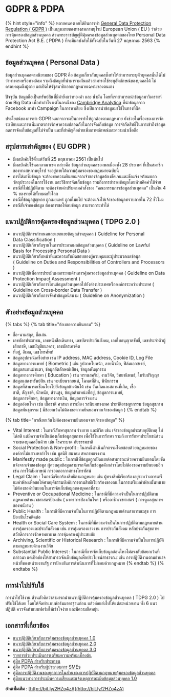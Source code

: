 # GDPR & PDPA

{% hint style="info" %}
หลายคนคงเคยได้ยินการทำ [General Data Protection Regulation ( GDPR )](https://ec.europa.eu/info/law/law-topic/data-protection\_en) เป็นกฎหมายของทางสหภาพยุโรป European Union ( EU ) ว่าด้วยการคุ้มครองข้อมูลส่วนบุคคล ส่วนพระราชบัญญัติคุ้มครองข้อมูลส่วนบุคคลของไทย Personal Data Protection Act B.E. ( PDPA ) ที่จะมีผลบังคับใช้ทั้งฉบับในวันที่ 27 พฤษภาคม 2563
{% endhint %}

## **ข้อมูลส่วนบุคคล ( Personal Data )**

ข้อมูลส่วนบุคคลตามนิยามของ GDPR คือ ข้อมูลเกี่ยวกับบุคคลซึ่งทำให้สามารถระบุตัวบุคคลนั้นได้ไม่ว่าทางตรงหรือทางอ้อม รวมถึงข้อมูลที่นำมารวมกันแล้วสามารถใช้ระบุอัตลักษณ์ของบุคคลได้ ไม่ครอบคลุมถึงผู้ตาย แต่เปิดให้รัฐสมาชิกออกกฎหมายเฉพาะของตนเอง

ปัจจุบัน ข้อมูลถือเป็นทรัพย์สินที่มีค่ายิ่งกว่าทองคำ และ น้ำมัน โดยที่เราสามารถนำข้อมูลมาวิเคราะห์ด้วย Big Data เพื่อทำกำไร แต่ในกรณีของ [Cambridge Analytica](https://www.netflix.com/title/80117542) ที่นำข้อมูลจาก Facebook มาทำ Campaign ในการหาเสียง ซึ่งเป็นการนำข้อมูลมาใช้ในทางที่ผิด

ประโยชน์ของการทำ GDPR นอกจากจะเป็นการทำให้ถูกต้องตามกฎหมาย ยังช่วยในเรื่องของการจัดระเบียบและการเพิ่มมาตรการรักษาความปลอดภัยในการจัดเก็บข้อมูล การจำกัดสิทธิ์ในการเข้าถึงข้อมูล ลดการจัดเก็บข้อมูลที่ไม่จำเป็น และที่สำคัญคือช่วยเพิ่มภาพลักษณ์และความน่าเชื่อถือ

## **สรุปสาระสำคัญของ ( EU GDPR )**

* มีผลบังคับใช้ตั้งแต่วันที่ 25 พฤษภาคม 2561 เป็นต้นไป
* มีผลบังคับใช้นอกอาณาเขต กล่าวคือ ข้อมูลส่วนบุคคลของพลเมืองทั้ง 28 ประเทศ ที่เป็นสมาชิกของทางสหภาพยุโรป จะอยู่ภายใต้ความคุ้มครองของกฎหมายฉบับนี้
* การได้มาซึ่งข้อมูล จะต้องขอความยินยอมจากเจ้าของข้อมูลต้องชัดเจนและชัดแจ้ง พร้อมบอกวัตถุประสงค์ในการใช้งาน และวิธีการจัดเก็บข้อมูล รวมถึงการสำรองข้อมูลโดยห้ามคิดค่าใช้จ่าย
* กรณีที่ไม่ปฏิบัติตาม จะต้องจ่ายค่าปรับตามคำสั่งของ “คณะกรรมการข้อมูลส่วนบุคคล” เป็นเงิน 4 % ของรายได้ทั้งหมดทั่วโลก
* กรณีที่ข้อมูลสูญหาย ถูกเผยแพร่ ถูกขโมยไป จะต้องแจ้งให้เจ้าของข้อมูลทราบภายใน 72 ชั่วโมง
* กรณีที่เจ้าของข้อมูล ต้องการขอให้ลบข้อมูล สามารถกระทำได้

## **แนวปฏิบัติการคุ้มครองข้อมูลส่วนบุคคล ( TDPG 2.0 )**

* แนวปฏิบัติการกำหนดและแยกแยะข้อมูลส่วนบุคคล ( Guideline for Personal\
  Data Classification )
* แนวปฏิบัติเกี่ยวกับฐานในการประมวลผลข้อมูลส่วนบุคคล ( Guideline on Lawful\
  Basis for Processing Personal Data )
* แนวปฏิบัติเกี่ยวกับหน้าที่และความรับผิดชอบของผู้ควบคุมและผู้ประมวลผลข้อมูล\
  ( Guideline on Duties and Responsibilities of Controllers and Processors )
* แนวปฏิบัติเพื่อการประเมินผลกระทบด้านการคุ้มครองข้อมูลส่วนบุคคล ( Guideline on Data Protection Impact Assessment )
* แนวปฏิบัติเกี่ยวกับการโอนข้อมูลส่วนบุคคลไปยังต่างประเทศหรือองค์กรระหว่างประเทศ ( Guideline on Cross-border Data Transfer )
* แนวปฏิบัติเกี่ยวกับการจัดทำข้อมูลนิรนาม ( Guideline on Anonymization )

## **ตัวอย่างข้อมูลส่วนบุคคล**

{% tabs %}
{% tab title="ต้องขอความยินยอม" %}
* ชื่อ-นามสกุล, ชื่อเล่น
* เลขบัตรประชาชน, เลขหนังสือเดินทาง, เลขบัตรประกันสังคม, เลขใบอนุญาตขับขี่, เลขประจำตัวผู้เสียภาษี, เลขบัญชีธนาคาร, เลขบัตรเครดิต
* ที่อยู่, อีเมล, เลขโทรศัพท์
* ข้อมูลอุปกรณ์เครือข่าย เช่น IP address, MAC address, Cookie ID, Log File
* ข้อมูลทางการแพทย์ ( Biometric ) เช่น รูปภาพใบหน้า, ลายนิ้วมือ, ฟิล์มเอกซเรย์,\
  ข้อมูลสแกนม่านตา, ข้อมูลอัตลักษณ์เสียง, ข้อมูลพันธุกรรม
* ข้อมูลทางการศึกษา ( Education ) เช่น ทรานสคริป, งานวิจัย, วิทยานิพนธ์, ใบรับปริญญา
* ข้อมูลแสดงทรัพย์สิน เช่น ทะเบียนรถยนต์, โฉนดที่ดิน, พินัยกรรม
* ข้อมูลที่สามารถเชื่อมโยงไปยังข้อมูลข้างต้นได้ เช่น วันเกิดและสถานที่เกิด, เชื้อ\
  ชาติ, สัญชาติ, น้ำหนัก, ส่วนสูง, ข้อมูลตำแหน่งที่อยู่, ข้อมูลการแพทย์,\
  ข้อมูลการศึกษา, ข้อมูลทางการเงิน, ข้อมูลการจ้างงาน
* ข้อมูลอ่อนไหว เช่น เชื้อชาติ ศาสนา การเมือง รสนิยมทางเพศ ประวัติอาชญากรรม ข้อมูลสุขภาพ ข้อมูลพันธุกรรม ( มีข้อยกเว้นไม่ต้องขอความยินยอมจากเจ้าของข้อมูล )
{% endtab %}

{% tab title="กรณียกเว้นไม่ต้องขอความยินยอมจากเจ้าของข้อมูล" %}
* Vital Interest : ในกรณีรักษาสุขภาพ ร่างกาย และชีวิต เช่น เจ้าของข้อมูลประสบอุบัติเหตุ ไม่ได้สติ แต่มีความจำเป็นต้องเก็บข้อมูลสุขภาพ เพื่อใช้ในการรักษา รวมถึงการรักษาประโยชน์ส่วนรวมของบุคคลอื่นด้วย เช่น โรคระบาด ภัยธรรมชาติ
* Social Protection & Non-profit : ในกรณีดำเนินกิจกรรมโดยชอบด้วยกฏหมายขององค์กรไม่แสวงหากำไร เช่น มูลนิธิ สมาคม สหภาพแรงงาน
* Manifestly made public : ในกรณีที่ข้อมูลถูกเปิดเผยต่อสาธารณะด้วยความยินยอมโดยชัดแจ้งจากเจ้าของข้อมูล ผู้ควบคุมข้อมูลสามารถจัดเก็บข้อมูลดังกล่าวโดยไม่ต้องขอความยินยอมอีก เช่น การให้สัมภาษณ์ การออกอากาศทางโทรทัศน์
* Legal Claim : ในกรณีเรียกร้องสิทธิตามกฏหมาย เช่น ผู้ทรงสิทธิเรียกร้องอยู่ระหว่างการเตรียมคำฟ้องเพื่อขอให้ศาลยุติธรรมบังคับการตามสิทธิเรียกร้องของตน ในการเตรียมคำฟ้องนั้นทนายไม่ต้องขอคำยินยอมในการจัดเก็บข้อมูลของบุคคลที่สาม
* Preventive or Occupational Medicine : ในกรณีที่มีความจำเป็นในการปฏิบัติตามกฎหมายด้านเวชศาสตร์ป้องกัน ( มาตรการป้องกันโรค ) หรืออาชีวเวชศาสตร์ ( การดูแลสุขภาพของพนังาน )
* Public Health : ในกรณีที่มีความจำเป็นในการปฏิบัติตามกฎหมายด้านสาธารณะสุข การป้องกันโรคติดต่อ
* Health or Social Care System : ในกรณีที่มีความจำเป็นในการปฏิบัติตามกฎหมายด้านการคุ้มครองและประกันสังคม เช่น การคุ้มครองแรงงาน การประกันสังคม หลักประกันสุขภาพ สวัสดิการการรักษาพยาบาล การคุ้มครองผู้ประสบภัย
* Archiving, Scientific or Historical Research : ในกรณีที่มีความจำเป็นในการปฏิบัติตามกฎหมายด้านงานวิจัย
* Substantial Public Interest : ในกรณีที่การจัดเก็บข้อมูลอ่อนไหวไม่ตรงกับข้อยกเว้นที่กล่าวมา แต่เปิดช่องให้สามารถจัดเก็บข้อมูลเพื่อประโยชน์สาธารณะ เช่น การปฏิบัติงานตามอำนาจหน้าที่ของหน่วยงานรัฐ การป้องกันการดำเนินการที่ไม่ชอบด้วยกฎหมาย
{% endtab %}
{% endtabs %}

## **การนำไปปรับใช้**

การนำไปใช้งาน ส่วนตัวคิดว่าสามารถนำแนวปฏิบัติการคุ้มครองข้อมูลส่วนบุคคล ( TDPG 2.0 ) ไปปรับใช้ได้เลย โดยให้จัดทำแบบฟอร์มมาตรฐานก่อน แล้วค่อยส่งไปให้แต่ละหน่วยงาน ทั้ง 6 แนวปฏิบัติ ควรจัดทำแบบฟอร์มให้เข้าใจง่าย และมีความยืดหยุ่น

## **เอกสารที่เกี่ยวข้อง**

* [แนวปฏิบัติเกี่ยวกับการคุ้มครองข้อมูลส่วนบุคคล 1.0](https://drive.google.com/file/d/1vfdq3vxjRzHZeYZi1XiSA0dpOQD-daWb/view?usp=sharing)
* [แนวปฏิบัติเกี่ยวกับการคุ้มครองข้อมูลส่วนบุคคล 2.0](https://drive.google.com/file/d/1BEg4YhOv3KdHdjsLsU8F9FV8Go45hK\_-/view)
* [แนวปฏิบัติเกี่ยวกับการคุ้มครองข้อมูลส่วนบุคคล 3.0](https://drive.google.com/file/d/1unw1OQvgTUX-b485iqAx-rM5KWzx9Yrl/view?usp=share\_link)
* [รายการช่วยประเมินการเตรียมความพร้อมเบื้องต้น](https://drive.google.com/file/d/1rZxRKifyw\_\_DqL0qGHqQ8nCuJbEaoaD\_/view?usp=sharing)
* [คู่มือ PDPA สำหรับประชาชน](https://drive.google.com/file/d/1uo1sLLj2wL1Ts9ctizXD62xGcYRHp-Hz/view?usp=sharing)
* [คู่มือ PDPA สำหรับผู้ประกอบการ SMEs](https://drive.google.com/file/d/1YeWGTNo\_sITZTbvuBOlnDvAK-VxoKOMj/view?usp=sharing)
* [คู่มือการปฏิบัติงานของบุคลากรในส่วนของการปฏิบัติตามกฎหมายคุ้มครองข้อมูลส่วนบุคคล](https://drive.google.com/file/d/1aayFWqaxZSEPNVBILveBezP-2kZ1Q\_J2/view?usp=sharing)
* [คู่มือแนวทางการประเมินความเสี่ยงและแจ้งเหตุการละเมิดข้อมูลส่วนบุคคล 1.0](https://drive.google.com/file/d/1ykt1ym0TeSmUAN38odbaOStpHUmv9Q7g/view?usp=sharing)

**อ่านเพิ่มเติม** : [http://bit.ly/2HZo4zA](http://bit.ly/2HZo4zA)
